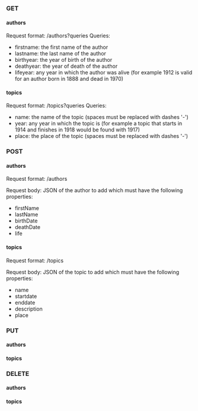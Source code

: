 ### GET

#### authors

Request format: <URL>/authors?queries Queries:

- firstname: the first name of the author
- lastname: the last name of the author
- birthyear: the year of birth of the author
- deathyear: the year of death of the author
- lifeyear: any year in which the author was alive (for example 1912 is valid for an author born in 1888 and dead in
    1970)

#### topics

Request format: <URL>/topics?queries Queries:

- name: the name of the topic (spaces must be replaced with dashes '-')
- year: any year in which the topic is (for example a topic that starts in 1914 and finishes in 1918 would be found with
    1917)
- place: the place of the topic (spaces must be replaced with dashes '-')

### POST

#### authors

Request format: <URL>/authors

Request body: JSON of the author to add which must have the following properties:

- firstName
- lastName
- birthDate
- deathDate
- life

#### topics

Request format: <URL>/topics

Request body: JSON of the topic to add which must have the following properties:

- name
- startdate
- enddate
- description
- place

### PUT

#### authors

#### topics

### DELETE

#### authors

#### topics